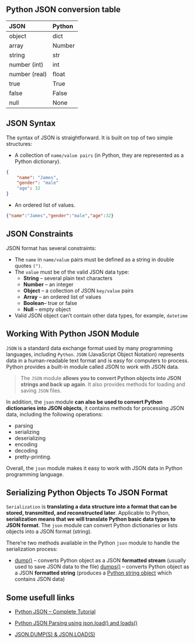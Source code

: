## Python JSON conversion table

| JSON 	        | Python| 
|:--------------|:-------|
| object       	| dict   |
| array 	    | Number | 
| string 	    | str 	 | 
| number (int) 	| int 	 | 
| number (real) | float  | 
| true 	        | True 	 | 
| false 	    | False  | 
| null 	        | None 	 | 

## JSON Syntax
The syntax of JSON is straightforward. It is built on top of two simple structures:

* A collection of ``name/value pairs`` (in Python, they are represented as a Python dictionary).
````JSON
{
    "name": "James",
    "gender": "male"
    "age": 32
}
````
* An ordered list of values.
````JSON
{"name":"James","gender":"male","age":32}
````

## JSON Constraints
JSON format has several constraints:

* The ``name`` in ``name/value`` pairs must be defined as a string in double quotes ``(")``.
* The ``value`` must be of the valid JSON data type:
    * **String** – several plain text characters
    * **Number** – an integer
    * **Object** – a collection of JSON ``key/value`` pairs
    * **Array**  – an ordered list of values
    * **Boolean**– true or false
    * **Null**   – empty object
* Valid JSON object can’t contain other data types, for example, ``datetime``

## Working With Python JSON Module
``JSON`` is a standard data exchange format used by many programming languages, including ``Python``. ``JSON`` (JavaScript Object Notation) represents data in a human-readable text format and is easy for computers to process. Python provides a built-in module called JSON to work with JSON data. 
> The ``JSON`` module **allows you to convert Python objects into JSON strings and back up again**. It also provides methods for loading and saving ``JSON`` files.

In addition, the ``json`` module **can also be used to convert Python dictionaries into JSON objects**, it contains methods for processing JSON data, including the following operations: 
* parsing
* serializing
* deserializing
* encoding
* decoding
* pretty-printing. 

Overall, the ``json`` module makes it easy to work with JSON data in Python programming language.

## Serializing Python Objects To JSON Format
``Serialization`` is **translating a data structure into a format that can be stored, transmitted, and reconstructed later**. Applicable to Python, **serialization means that we will translate Python basic data types to JSON format**. The ``json`` module can convert Python dictionaries or lists objects into a JSON format (string).

There’re two methods available in the Python ``json`` module to handle the serialization process:

* [dump()](https://docs.python.org/3/library/json.html#json.dump) – converts Python object as a JSON **formatted stream** (usually used to save JSON data to the file)
 [dumps()](https://docs.python.org/3/library/json.html#json.dumps) – converts Python object as a JSON **formatted string** (produces a [Python string object](https://hands-on.cloud/python-the-most-commonly-used-string-operations/) which contains JSON data)

## Some usefull links
 * [Python JSON – Complete Tutorial](https://hands-on.cloud/python-json-module-examples/)

 * [Python JSON Parsing using json.load() and loads()](https://pynative.com/python-json-load-and-loads-to-parse-json/)

 * [JSON.DUMP(S) & JSON.LOAD(S)](https://www.bogotobogo.com/python/python-json-dumps-loads-file-read-write.php)